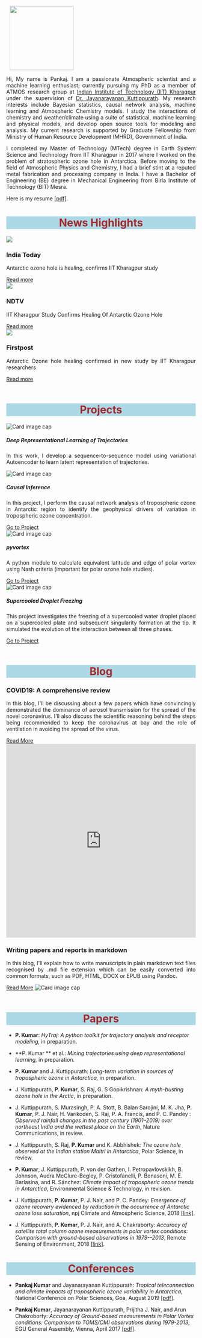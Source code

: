 <!--
.. title:  
.. slug: index
.. date: 2020-05-04 20:18:18 UTC
.. tags:
.. category:
.. link:
.. description:
.. type: text
-->

<style>
.embed-container 
{position: relative; padding-bottom: 100%; height: 10; max-width: 100%;} 

.embed-container iframe, .embed-container object, .embed-container iframe
{position: absolute; top: 0; left: 0; width: 100%; height: 100%;} 

small
{position: absolute; z-index: 40; bottom: 0; margin-bottom: -5px;}


<script type='text/javascript' src='https://d1bxh8uas1mnw7.cloudfront.net/assets/embed.js'></script>

<script async src="https://badge.dimensions.ai/badge.js" charset="utf-8"></script>

</style>

<img src="/images/me.jpg" class="img-fluid rounded-circle float-right" width="170" HSPACE="9" VSPACE="1">

<p align='justify'>
Hi, My name is Pankaj. I am a passionate Atmospheric scientist and a machine learning enthusiast; currently pursuing my PhD as a member of ATMOS research group at <a href="http://www.iitkgp.ac.in/">Indian Institute of Technology (IIT) Kharagpur</a> under the supervision of <a href="http://www1.iitkgp.ac.in/fac-profiles/showprofile.php?empcode=SWmUS">Dr. Jayanarayanan Kuttippurath</a>. My research interests include Bayesian statistics, causal network analysis, machine learning and Atmospheric Chemistry models. I study the interactions of chemistry and weather/climate using a suite of statistical, machine learning and physical models, and develop open source tools for modeling and analysis. My current research is supported by Graduate Fellowship from Ministry of Human Resource Development (MHRD), Government of India.
</p>

<p align='justify'>
I completed my Master of Technology (MTech) degree in Earth System Science and Technology from IIT Kharagpur in 2017 where I worked on the problem of stratospheric ozone hole in Antarctica. Before moving to the field of Atmospheric Physics and Chemistry, I had a brief stint at a reputed metal fabrication and processing company in India. I have a Bachelor of Engineering (BE) degree in Mechanical Engineering from Birla Institute of Technology (BIT) Mesra. 
</p>

Here is my resume <a href="https://github.com/pankajkarman/resume/blob/master/resume.pdf">[pdf]</a>.

<h1 style="background-color: #ADD8E6; color:#A52A2A" align='center'>News Highlights</h1>

<div class="card-deck">
  <div class="card">
  <img class="card-img-top" src="https://akm-img-a-in.tosshub.com/indiatoday/images/bodyeditor/201811/ozone-layer-shrinking_647-x404.jpg?B6H53U1jPoBqy2VEEq.n0wKPYdoXkT1E">
    <div class="card-body">
    <h3 class="card-title" align="left">India Today</h3>
      <p class="card-text" align='justify'>Antarctic ozone hole is healing, confirms IIT Kharagpur study</p>
    <a href="https://www.indiatoday.in/education-today/gk-current-affairs/story/antarctic-ozone-hole-healing-iit-kharagpur-study-html-1398826-2018-11-29" class="btn btn-primary">Read more</a>
    </div>
  </div>
  <div class="card">
    <img class="card-img-top" src="https://www.ndtv.com/education/cache-static/media/presets/625X400/article_images/2020/5/12/llvlorh_iit-kharagpur-website_625x300_03_August_18.webp">
    <div class="card-body">
    <h3 class="card-title" align="left">NDTV</h3>
      <p class="card-text" align='justify'>IIT Kharagpur Study Confirms Healing Of Antarctic Ozone Hole</p>
    <a href="https://www.ndtv.com/education/iit-kharagpur-study-confirms-healing-of-antarctic-ozone-hole-1956054" class="btn btn-primary">Read more</a>
    </div>
  </div>
  <div class="card">
    <img class="card-img-top" src="//images.firstpost.com/wp-content/uploads/2018/12/This-NASA-image-shows-the-ozone-hole-over-Antarctic-in-2001_NASA.jpg">
    <div class="card-body">
    <h3 class="card-title" align="left">Firstpost</h3>
      <p class="card-text" align='justify'>Antarctic Ozone hole healing confirmed in new study by IIT Kharagpur researchers</p>
    <a href="https://www.firstpost.com/tech/science/antarctic-ozone-hole-healing-confirmed-in-new-study-by-iit-kharagpur-researchers-5651941.html" class="btn btn-primary">Read more</a>
    </div>
  </div>
</div>

<BR>

<h1 style="background-color: #ADD8E6; color:#A52A2A" align='center'>Projects</h1>

<div class="card-deck">
  <div class="card">
    <img class="card-img-top" src="/images/seq.png" alt="Card image cap">
    <div class="card-body">
      <h5 class="card-title" align="left">Deep Representational Learning of Trajectories</h5>
      <p class="card-text" align='justify'>In this work, I develop a sequence-to-sequence model using variational Autoencoder to learn latent representation of trajectories.</p>
    </div>
  </div>
  <div class="card">
    <img class="card-img-top" src="/images/causal.png" alt="Card image cap">
    <div class="card-body">
      <h5 class="card-title">Causal Inference</h5>
      <p class="card-text" align='justify'>In this project, I perform the causal network analysis of tropospheric ozone in Antarctic region to identify the geophysical drivers of variation in tropospheric ozone concentration.</p>
      <a href="https://github.com/pankajkarman/deep-learning/tree/master/causality" class="btn btn-primary">Go to Project</a>
    </div>
  </div>
  <div class="card">
    <img class="card-img-top" src="/images/vortex.gif" alt="Card image cap">
    <div class="card-body">
      <h5 class="card-title">pyvortex</h5>
      <p class="card-text" align='justify'>A python module to calculate equivalent latitude and edge of polar vortex using Nash criteria (important for polar ozone hole studies).</p>
      <a href="https://github.com/pankajkarman/pyvortex" class="btn btn-primary">Go to Project</a>
    </div>
  </div>
  <div class="card">
    <img class="card-img-top" src="/images/droplet.gif" alt="Card image cap">
    <div class="card-body">
      <h5 class="card-title">Supercooled Droplet Freezing</h5>
      <p class="card-text" align='justify'>This project investigates the freezing of a supercooled water droplet placed on a supercooled plate and subsequent singularity formation at the tip. It simulated the evolution of the interaction between all three phases.</p>
      <a href="https://github.com/pankajkarman/droplet" class="btn btn-primary">Go to Project</a>
    </div>
  </div>
</div>

<BR>

<h1 style="background-color: #ADD8E6; color:#A52A2A" align='center'>Blog</h1>

<div class="card-deck">
  <div class="card">
    <div class="card-body">
      <h3 class="card-title" align="left">COVID19: A comprehensive review</h3>
      <p class="card-text" align='justify'>In this blog, I'll be discussing about a few papers which have convincingly demonstrated the dominance of aerosol transmission for the spread of the novel coronavirus. I'll also discuss the scientific reasoning behind the steps being recommended to keep the coronavirus at bay and the role of ventilation in avoiding the spread of the virus. </p>
      <a href="blog/covid/" class="card-link">Read More</a>
      <div class="embed-container"><iframe width="200" height="150" frameborder="0" scrolling="no" marginheight="0" marginwidth="0" title="COVID-19" src="https://www.covid19india.org/state/BR"></iframe></div>
    </div>
  </div>
  <div class="card">
    <div class="card-body">
      <h3 class="card-title">Writing papers and reports in markdown</h3>
      <p class="card-text" align='justify'>In this blog, I'll explain how to write manuscripts in plain markdown text files recognised by .md file extension which can be easily converted into common formats, such as PDF, HTML, DOCX or EPUB using Pandoc.</p>
      <a href="blog/markdown/" class="card-link">Read More</a>
      <img class="card-img-top" src="/images/mdflow.png" alt="Card image cap">
    </div>
  </div>
</div>



<BR>

<h1 style="background-color: #ADD8E6; color:#A52A2A" align='center'>Papers</h1>

-   **P. Kumar**: *HyTraj: A python toolkit for trajectory analysis and receptor modeling,* in preparation.

-   **P. Kumar ** et al.: *Mining trajectories using deep representational learning,* in preparation.

-   **P. Kumar** and J. Kuttippurath: *Long-term variation in sources of tropospheric ozone in Antarctica,* in preparation.

-   J. Kuttippurath, **P. Kumar**, S. Raj, G. S Gopikrishnan: *A myth-busting ozone hole in the Arctic*, in preparation.

-   J. Kuttippurath, S. Murasingh, P. A. Stott, B. Balan Sarojini, M. K. Jha, **P. Kumar**, P. J. Nair, H. Varikoden, S. Raj, P. A. Francis, and P. C. Pandey : *Observed rainfall changes in the past century (1901–2019) over northeast India and the wettest place on the Earth*, Nature Communications, in review.

-   J. Kuttippurath, S. Raj, **P. Kumar** and K. Abbhishek: *The ozone hole observed at the Indian station Maitri in Antarctica*, Polar Science, in review.

-   **P. Kumar**, J. Kuttippurath, P. von der Gathen, I. Petropavlovskikh, B. Johnson, Audra McClure-Begley, P. Cristofanelli, P. Bonasoni, M. E. Barlasina, and R. Sánchez: *Climate impact of tropospheric ozone trends in Antarctica,* Environmental Science & Technology, in revision.

-   J. Kuttippurath, **P. Kumar**, P. J. Nair,  and P. C. Pandey: *Emergence of ozone recovery evidenced by reduction in the occurrence of Antarctic
    ozone loss saturation*, npj Climate and Atmospheric Science, 2018 [[link]](https://www.nature.com/articles/s41612-018-0052-6).

<div class="container">
<div class="row">

<div class='col-lg-4 col-md-11.1 col-sm-11.1 col-11.1 ml-auto'>
  <div data-badge-type='medium-badge' class='altmetric-embed' data-doi='10.1038/s41612-018-0052-6' data-badge-popover="right"></div>
  <p></p>
</div>


<div class='col-lg-4 col-md-11.1 col-sm-11.1 col-11.1 ml-auto'>
  <div class="__dimensions_badge_embed__" data-doi="10.1038/s41612-018-0052-6" data-legend="hover-right" data-style="small_rectangle"></div>
</div>
</div>
</div>

-   J. Kuttippurath, **P. Kumar**, P. J. Nair, and A. Chakraborty: *Accuracy of satellite total column ozone measurements in polar vortex    conditions: Comparison with ground-based observations in 1979--2013*, Remote Sensing of Environment, 2018 [[link]](https://www.sciencedirect.com/science/article/abs/pii/S0034425718300671). 

<div class="container">
<div class="row">
<div class="col-lg-7 col-md-11.1 col-sm-11.1 col-11.1 ml-auto">
<span class="__dimensions_badge_embed__" data-doi="10.1016/j.rse.2018.02.054" data-style="small_rectangle"></span>

<p></p>
</div>
</div>
</div>

<h1 style="background-color: #ADD8E6; color:#A52A2A" align='center'>Conferences</h1>

-   **Pankaj Kumar** and Jayanarayanan Kuttippurath: *Tropical teleconnection and climate impacts of tropospheric ozone variability in Antarctica*, National Conference on Polar Sciences, Goa, August 2019 [[pdf]](/ncps2019.pdf).

-   **Pankaj Kumar**, Jayanarayanan Kuttippurath, Prijitha J. Nair, and Arun Chakroborty: *Accuracy of Ground-based measurements in Polar
    Vortex conditions: Comparison to TOMS/OMI observations during 1979-2013*, EGU General Assembly, Vienna, April 2017 [[pdf]](https://meetingorganizer.copernicus.org/EGU2017/EGU2017-10311-1.pdf).
